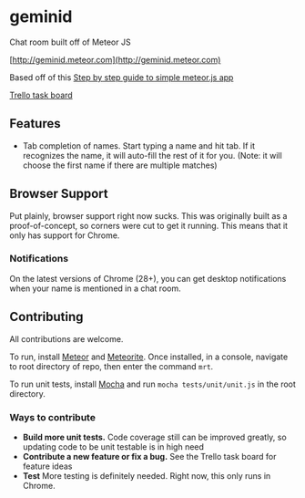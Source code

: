 geminid
========

Chat room built off of Meteor JS

[http://geminid.meteor.com](http://geminid.meteor.com)

Based off of this [Step by step guide to simple meteor.js app](https://github.com/krzysu/berlinjs-meteor)

[Trello task board](https://trello.com/board/chat-room/511f056b314cbe4205000d53)

## Features

 - Tab completion of names. Start typing a name and hit tab. If it recognizes the name, it will auto-fill the rest of it for you. (Note: it will choose the first name if there are multiple matches)

## Browser Support 

Put plainly, browser support right now sucks. This was originally built as a proof-of-concept, so corners were cut to get it running. This means that it only has support for Chrome. 

### Notifications

On the latest versions of Chrome (28+), you can get desktop notifications when your name is mentioned in a chat room.

## Contributing

All contributions are welcome. 

To run, install [Meteor](http://docs.meteor.com/#quickstart) and [Meteorite](https://github.com/oortcloud/meteorite#installing-meteorite). Once installed, in a console, navigate to root directory of repo, then enter the command `mrt`.

To run unit tests, install [Mocha](https://mochajs.org/#installation) and run `mocha tests/unit/unit.js` in the root directory.

### Ways to contribute

 - **Build more unit tests.** Code coverage still can be improved greatly, so updating code to be unit testable is in high need
 - **Contribute a new feature or fix a bug.** See the Trello task board for feature ideas
 - **Test** More testing is definitely needed. Right now, this only runs in Chrome. 
